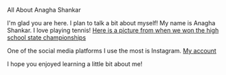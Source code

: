 
All About Anagha Shankar


I'm glad you are here. I plan to talk a bit about myself!
My name is Anagha Shankar.
I love playing tennis! 
[Here is a picture from when we won the high school state championships](https://www.tapinto.net/sections/sports/articles/five-east-brunswick-players-named-to-2019-all-gmc-girls-tennis-team)


One of the social media platforms I use the most is Instagram.
[My account](https://www.instagram.com/anaghashankarr/)

I hope you enjoyed learning a little bit about me!
